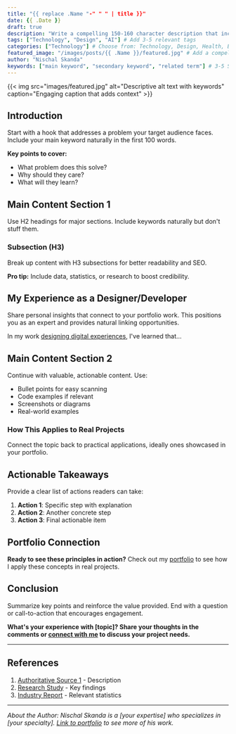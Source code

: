 ```yaml
---
title: "{{ replace .Name "-" " " | title }}"
date: {{ .Date }}
draft: true
description: "Write a compelling 150-160 character description that includes your main keyword and entices readers to click."
tags: ["Technology", "Design", "AI"] # Add 3-5 relevant tags
categories: ["Technology"] # Choose from: Technology, Design, Health, Business
featured_image: "/images/posts/{{ .Name }}/featured.jpg" # Add a compelling featured image
author: "Nischal Skanda"
keywords: ["main keyword", "secondary keyword", "related term"] # 3-5 SEO keywords
---
```


<!-- 
SEO Checklist:
- [ ] Compelling title with main keyword (50-60 characters)
- [ ] Meta description with keyword (150-160 characters)  
- [ ] Featured image with alt text
- [ ] H2/H3 subheadings with keywords
- [ ] Internal links to portfolio
- [ ] External authoritative links
- [ ] 1500+ words for better ranking
- [ ] Call-to-action linking to portfolio
-->

{{< img src="images/featured.jpg" alt="Descriptive alt text with keywords" caption="Engaging caption that adds context" >}}

## Introduction

Start with a hook that addresses a problem your target audience faces. Include your main keyword naturally in the first 100 words.

**Key points to cover:**
- What problem does this solve?
- Why should they care?
- What will they learn?

## Main Content Section 1

Use H2 headings for major sections. Include keywords naturally but don't stuff them.

### Subsection (H3)

Break up content with H3 subsections for better readability and SEO.

**Pro tip:** Include data, statistics, or research to boost credibility.

## My Experience as a Designer/Developer

Share personal insights that connect to your portfolio work. This positions you as an expert and provides natural linking opportunities.

In my work [designing digital experiences](https://www.nischalskanda.tech/#projects), I've learned that...

## Main Content Section 2

Continue with valuable, actionable content. Use:
- Bullet points for easy scanning
- Code examples if relevant
- Screenshots or diagrams
- Real-world examples

### How This Applies to Real Projects

Connect the topic back to practical applications, ideally ones showcased in your portfolio.

## Actionable Takeaways

Provide a clear list of actions readers can take:

1. **Action 1**: Specific step with explanation
2. **Action 2**: Another concrete step
3. **Action 3**: Final actionable item

## Portfolio Connection

**Ready to see these principles in action?** Check out my [portfolio](https://www.nischalskanda.tech) to see how I apply these concepts in real projects.

<!-- Alternative CTA options: -->
<!-- {{< portfolio-cta text="See my design work" section="projects" >}} -->

## Conclusion

Summarize key points and reinforce the value provided. End with a question or call-to-action that encourages engagement.

**What's your experience with [topic]? Share your thoughts in the comments or [connect with me](https://www.nischalskanda.tech/#contact) to discuss your project needs.**

---

## References

1. [Authoritative Source 1](https://example.com) - Description
2. [Research Study](https://example.com) - Key findings
3. [Industry Report](https://example.com) - Relevant statistics

---

*About the Author: Nischal Skanda is a [your expertise] who specializes in [your specialty]. [Link to portfolio](https://www.nischalskanda.tech) to see more of his work.*
